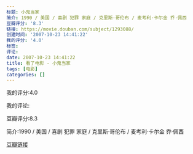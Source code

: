 ```yaml
---
标题: 小鬼当家
简介: 1990 / 美国 / 喜剧 犯罪 家庭 / 克里斯·哥伦布 / 麦考利·卡尔金 乔·佩西
豆瓣评分: '8.3'
链接: https://movie.douban.com/subject/1293088/
创建时间: '2007-10-23 14:41:22'
我的评分: '4.0'
标签:
评论:
date: 2007-10-23 14:41:22
title: 看了电影 - 小鬼当家
tags: [电影]
categories: []
---
```


我的评分:4.0

我的评论:

豆瓣评分:8.3

简介:1990 / 美国 / 喜剧 犯罪 家庭 / 克里斯·哥伦布 / 麦考利·卡尔金 乔·佩西

[豆瓣链接](https://movie.douban.com/subject/1293088/)

